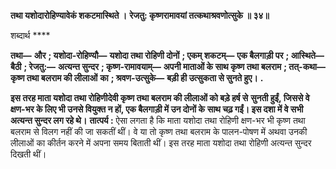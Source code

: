 **तथा यशोदारोहिण्यावेकं शकटमास्थिते ।** **रेजतु: कृष्णरामावयां तत्कथाश्रवणोत्सुके ॥ ३४॥** 

शब्दार्थ **** 

**तथा—** **और** **; यशोदा-रोहिण्यौ—** **यशोदा तथा रोहिणी दोनों** **; एकम् शकटम्—** **एक बैलगाड़ी पर** **; आस्थिते—** **बैठी** **; रेजतु:—** **अत्यन्त सुन्दर** **; कृष्ण-रामावयाम्—** **अपनी माताओं के साथ कृष्ण तथा बलराम** **; तत्-कथा—** **कृष्ण तथा बलराम की लीलाओं** **का** **; श्रवण-उत्सुके—** **बड़ी ही उत्सुकता से सुनते हुए।** **.** 

**इस तरह माता यशोदा तथा रोहिणीदेवी कृष्ण तथा बलराम की लीलाओं को बड़े हर्ष से** **सुनती हुईं, जिससे वे क्षण-भर के लिए भी उनसे वियुक्त न हों, एक बैलगाड़ी में उन दोनों के** **साथ चढ़ गईं। इस दशा में वे सभी अत्यन्त सुन्दर लग रहे थे।** **तात्पर्य :** ऐसा लगता है कि माता यशोदा तथा रोहिणी क्षण-भर भी कृष्ण तथा बलराम से विलग नहीं की जा सकतीं थीं। वे या तो कृष्ण तथा बलराम के पालन-पोषण में अथवा उनकी लीलाओं का कीर्तन करने में अपना समय बिताती थीं। इस तरह माता यशोदा तथा रोहिणी अत्यन्त सुन्दर दिखती थीं।  